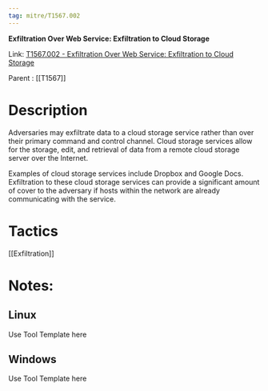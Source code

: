 ```yaml
---
tag: mitre/T1567.002
---
```


**Exfiltration Over Web Service: Exfiltration to Cloud Storage**

Link: [T1567.002 - Exfiltration Over Web Service: Exfiltration to Cloud Storage](https://attack.mitre.org/techniques/T1567/002)

Parent : [[T1567]]


# Description

Adversaries may exfiltrate data to a cloud storage service rather than over their primary command and control channel. Cloud storage services allow for the storage, edit, and retrieval of data from a remote cloud storage server over the Internet.

Examples of cloud storage services include Dropbox and Google Docs. Exfiltration to these cloud storage services can provide a significant amount of cover to the adversary if hosts within the network are already communicating with the service. 

# Tactics


[[Exfiltration]]


# Notes:

## Linux

Use Tool Template here

## Windows

Use Tool Template here